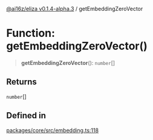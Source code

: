 [@ai16z/eliza v0.1.4-alpha.3](../index.md) / getEmbeddingZeroVector

# Function: getEmbeddingZeroVector()

> **getEmbeddingZeroVector**(): `number`[]

## Returns

`number`[]

## Defined in

[packages/core/src/embedding.ts:118](https://github.com/fomoTon/eliza/blob/main/packages/core/src/embedding.ts#L118)
